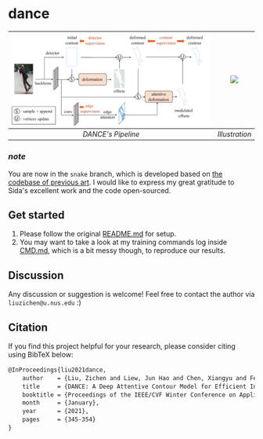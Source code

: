 # dance


| ![](./assets/pipeline.png) | ![](assets/demo.gif) |
| :------------------------: | :------------------: |
|     *DANCE's Pipeline*     |    *Illustration*    |

### *note*
You are now in the `snake` branch, which is developed based on [the codebase of previous art](https://github.com/zju3dv/snake). I would like to express my great gratitude to Sida's excellent work and the code open-sourced.



## Get started
1. Please follow the original [README.md](DS-README.md) for setup.
2. You may want to take a look at my training commands log inside [CMD.md](CMD.md), which is a bit messy though, to reproduce our results.



## Discussion
Any discussion or suggestion is welcome! Feel free to contact the author via `liuzichen@u.nus.edu`  :)

## Citation
If you find this project helpful for your research, please consider citing using BibTeX below:
```tex
@InProceedings{liu2021dance,
    author    = {Liu, Zichen and Liew, Jun Hao and Chen, Xiangyu and Feng, Jiashi},
    title     = {DANCE: A Deep Attentive Contour Model for Efficient Instance Segmentation},
    booktitle = {Proceedings of the IEEE/CVF Winter Conference on Applications of Computer Vision (WACV)},
    month     = {January},
    year      = {2021},
    pages     = {345-354}
}
```

